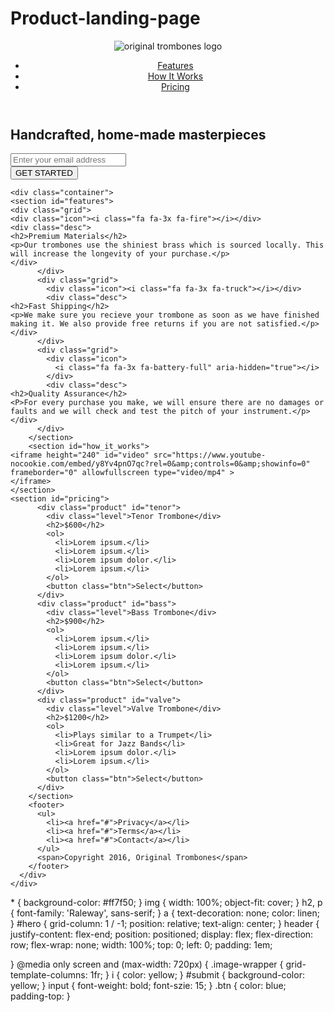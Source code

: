 # Product-landing-page
<!DOCTYPE html>
<html lang="en">
<head>
  <meta charset="ÜTF-8"
  <meta name="viewport" content="width=device-width, initial-scale=1.0">
  <link rel="stylesheet" href="styles.css">
  <link
      rel="stylesheet"
      href="https://use.fontawesome.com/releases/v5.8.1/css/all.css"
      integrity="sha384-50oBUHEmvpQ+1lW4y57PTFmhCaXp0ML5d60M1M7uH2+nqUivzIebhndOJK28anvf"
      crossorigin="anonymous"
    />
</head>
<body>
  <div id="page-wrapper">
  <header id="header">
    <div class="logo">
    <img id="header-img" src="https://cdn.freecodecamp.org/testable-projects-fcc/images/product-landing-page-logo.png"  alt="original trombones logo"/>
  </div>
  <nav id="nav-bar">
    <ul>
    <li><a class="nav-link" href="#features">Features</a></li>
    <li><a class="nav-link" href="#how_it_works">How It Works</a></li>
   <li><a class="nav-link" href="#pricing">Pricing</a></li>
   </ul>
   </nav>  
  </header>
      <div class="container"></div>
      <section id="hero">
    <h2>Handcrafted, home-made masterpieces</h2>
    <form id="form" action="https://www.freecodecamp.com/email-submit">
    <input id="email" placeholder="Enter your email address" type="email" name="email" required>
    <br><input id="submit" type="submit" value="GET STARTED" class="btn"/></br>
    </form>
    </section>

    <div class="container">
    <section id="features">
    <div class="grid">
    <div class="icon"><i class="fa fa-3x fa-fire"></i></div>
    <div class="desc">
    <h2>Premium Materials</h2>
    <p>Our trombones use the shiniest brass which is sourced locally. This will increase the longevity of your purchase.</p>
    </div>
          </div>
          <div class="grid">
            <div class="icon"><i class="fa fa-3x fa-truck"></i></div>
            <div class="desc">
    <h2>Fast Shipping</h2>
    <p>We make sure you recieve your trombone as soon as we have finished making it. We also provide free returns if you are not satisfied.</p>
    </div>
          </div>
          <div class="grid">
            <div class="icon">
              <i class="fa fa-3x fa-battery-full" aria-hidden="true"></i>
            </div>
            <div class="desc">
    <h2>Quality Assurance</h2>
    <P>For every purchase you make, we will ensure there are no damages or faults and we will check and test the pitch of your instrument.</p>
    </div>
          </div>
        </section>
        <section id="how_it_works">
    <iframe height="240" id="video" src="https://www.youtube-nocookie.com/embed/y8Yv4pnO7qc?rel=0&amp;controls=0&amp;showinfo=0" frameborder="0" allowfullscreen type="video/mp4" >
    </iframe>
    </section>
    <section id="pricing">
          <div class="product" id="tenor">
            <div class="level">Tenor Trombone</div>
            <h2>$600</h2>
            <ol>
              <li>Lorem ipsum.</li>
              <li>Lorem ipsum.</li>
              <li>Lorem ipsum dolor.</li>
              <li>Lorem ipsum.</li>
            </ol>
            <button class="btn">Select</button>
          </div>
          <div class="product" id="bass">
            <div class="level">Bass Trombone</div>
            <h2>$900</h2>
            <ol>
              <li>Lorem ipsum.</li>
              <li>Lorem ipsum.</li>
              <li>Lorem ipsum dolor.</li>
              <li>Lorem ipsum.</li>
            </ol>
            <button class="btn">Select</button>
          </div>
          <div class="product" id="valve">
            <div class="level">Valve Trombone</div>
            <h2>$1200</h2>
            <ol>
              <li>Plays similar to a Trumpet</li>
              <li>Great for Jazz Bands</li>
              <li>Lorem ipsum dolor.</li>
              <li>Lorem ipsum.</li>
            </ol>
            <button class="btn">Select</button>
          </div>
        </section>
        <footer>
          <ul>
            <li><a href="#">Privacy</a></li>
            <li><a href="#">Terms</a></li>
            <li><a href="#">Contact</a></li>
          </ul>
          <span>Copyright 2016, Original Trombones</span>
        </footer>
      </div>
    </div>
</body>
</html>
* {
  background-color: #ff7f50;
}
img {
  width: 100%;
  object-fit: cover;
}
h2, p {
  font-family: 'Raleway', sans-serif;
}
a {
  text-decoration: none;
  color: linen;
}
#hero {
  grid-column: 1 / -1;
  position: relative;
  text-align: center;
}
header {
justify-content: flex-end;
position: positioned;
display: flex;
flex-direction: row;
flex-wrap: none;
width: 100%;
top: 0;
left: 0;
  padding: 1em;

}
@media only screen and (max-width: 720px) {
  .image-wrapper {
    grid-template-columns: 1fr;
  }
  i {
    color: yellow;
  }
  #submit {
    background-color: yellow;
  }
  input {
    font-weight: bold;
    font-szie: 15;
  }
  .btn {
    color: blue;
    padding-top: 
  }
